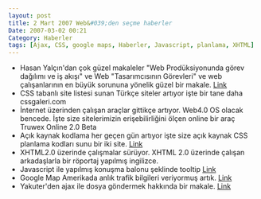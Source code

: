 ```yaml
---
layout: post
title: 2 Mart 2007 Web&#039;den seçme haberler
Date: 2007-03-02 00:21
Category: Haberler
tags: [Ajax, CSS, google maps, Haberler, Javascript, planlama, XHTML]
---
```


-   Hasan Yalçın'dan çok güzel makaleler "Web Prodüksiyonunda görev
    dağılımı ve iş akışı" ve Web "Tasarımcısının Görevleri" ve web
    çalışanlarının en büyük sorununa yönelik güzel bir makale. [Link][]
-   CSS tabanlı site listesi sunan Türkçe siteler artıyor işte bir tane
    daha cssgaleri.com 
-   İnternet üzerinden çalışan araçlar gittikçe artıyor. Web4.0 OS
    olacak bencede. İşte size sitelerimizin erişebilirliğini ölçen
    online bir araç Truwex Online 2.0 Beta
-   Açık kaynak kodlama her geçen gün artıyor işte size açık kaynak CSS
    planlama kodları sunu bir iki site. [Link][3] 
-   XHTML2.0 üzerinde çalışmalar sürüyor. XHTML 2.0 üzerinde çalışan
    arkadaşlarla bir röportaj yapılmış ingilizce.
-   Javascript ile yapılmış konuşma balonu şeklinde tooltip [Link][6]
-   Google Map Amerikada anlık trafik bilgileri veriyormuş artık.
    [Link][7]
-   Yakuter'den ajax ile dosya göndermek hakkında bir makale. [Link][8]


  [Link]: http://www.hasanyalcin.com/?p=218 "Link"
  [3]: http://www.mycelly.com/ "Link"
  [6]: http://web-graphics.com/mtarchive/001717.php "Link"
  [7]: http://googlesystem.blogspot.com/2007/02/google-maps-shows-real-time-traffic.html
    "Link"
  [8]: http://www.yakuter.com/ajax-gondermec "Link"
